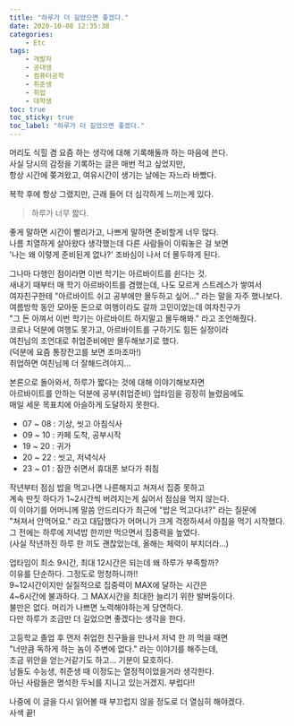 ```yaml
---
title: "하루가 더 길었으면 좋겠다."
date: 2020-10-08 12:35:38
categories:
    - Etc
tags:
    - 개발자
    - 공대생
    - 컴퓨터공학
    - 취준생
    - 취업
    - 대학생
toc: true
toc_sticky: true
toc_label: "하루가 더 길었으면 좋겠다."
---
```

머리도 식힐 겸 요즘 하는 생각에 대해 기록해둘까 하는 마음에 쓴다.  
사실 당시의 감정을 기록하는 글은 매번 적고 싶었지만,  
항상 시간에 쫒겨왔고, 여유시간이 생기는 날에는 자느라 바빴다.  
  
복학 후에 항상 그랬지만, 근래 들어 더 심각하게 느끼는게 있다.  

> 하루가 너무 짧다.

좋게 말하면 시간이 빨리가고, 나쁘게 말하면 준비할게 너무 많다.  
나름 치열하게 살아왔다 생각했는데 다른 사람들이 이뤄놓은 걸 보면  
'나는 왜 이렇게 준비된게 없나?' 조바심이 나서 더 몰두하게 된다.  
  
그나마 다행인 점이라면 이번 학기는 아르바이트를 쉰다는 것.  
새내기 때부터 매 학기 아르바이트를 겸했는데, 나도 모르게 스트레스가 쌓여서  
여자친구한테 "아르바이트 쉬고 공부에만 몰두하고 싶어..." 라는 말을 자주 했나보다.  
여름방학 동안 모아둔 돈으로 여행이라도 갈까 고민이었는데 여자친구가  
"그 돈 아껴서 이번 학기는 아르바이트 하지말고 몰두해봐." 라고 조언해줬다.  
코로나 덕분에 여행도 못가고, 아르바이트를 구하기도 힘든 실정이라  
여친님의 조언대로 취업준비에만 몰두해보기로 했다.  
(덕분에 요즘 통장잔고를 보면 조마조마!)  
취업하면 여친님께 더 잘해드려야지...  
  
본론으로 돌아와서, 하루가 짧다는 것에 대해 이야기해보자면  
아르바이트를 안하는 덕분에 공부(취업준비) 업타임을 굉장히 늘렸음에도  
매일 세운 목표치에 아슬하게 도달하지 못한다.  
  
- 07 ~ 08 : 기상, 씻고 아침식사
- 09 ~ 10 : 카페 도착, 공부시작
- 19 ~ 20 : 귀가
- 20 ~ 22 : 씻고, 저녁식사
- 23 ~ 01 : 잠깐 쉬면서 휴대폰 보다가 취침

작년부터 점심 밥을 먹고나면 나른해지고 쳐져서 집중 못하고  
계속 딴짓 하다가 1~2시간씩 버려지는게 싫어서 점심을 먹지 않는다.  
이 이야기를 어머니께 말씀 안드리다가 최근에 "밥은 먹고다녀?" 라는 질문에  
"쳐져서 안먹어요." 라고 대답했다가 어머니가 크게 걱정하셔서 아침을 먹기 시작했다.  
그 전에는 하루에 저녁밥 한끼만 먹으면서 집중력을 높였다.  
(사실 작년까진 하루 한 끼도 괜찮았는데, 올해는 체력이 부치더라...)  
  
업타임이 최소 9시간, 최대 12시간은 되는데 왜 하루가 부족할까?  
이유를 단순하다. 그정도로 멍청하니까!!  
9~12시간이지만 실질적으로 집중력이 MAX에 달하는 시간은  
4~6시간에 불과하다. 그 MAX시간을 최대한 늘리기 위한 발버둥이다.  
불만은 없다. 머리가 나쁘면 노력해야하는게 당연하다.  
다만 하루가 조금만 더 길었으면 좋겠다는 생각을 한다.
  
고등학교 졸업 후 먼저 취업한 친구들을 만나서 저녁 한 끼 먹을 때면  
"너만큼 독하게 하는 놈이 주변에 없다." 라는 이야기를 해주는데,  
조금 위안을 얻는거같기도 하고... 기분이 묘호하다.  
남들도 수능생, 취준생 때 이정도는 열정적이었을거라 생각한다.  
아닌 사람들은 명석한 두뇌를 지니고 있는거겠지. 부럽다!!  
  
나중에 이 글을 다시 읽어볼 때 부끄럽지 않을 정도로 더 열심히 해야겠다.  
사색 끝!